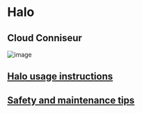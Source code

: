 # Halo
## Cloud Conniseur
![image](https://user-images.githubusercontent.com/104687767/166182540-fc4f981c-9dc6-45b3-8976-4fde72f70dee.png)

## [Halo usage instructions](https://github.com/BeyondCombustion/The-Consensus/blob/main/Artisan/Cloud%20Connoisseur/Halo/Instructions.md)

## [Safety and maintenance tips](https://github.com/BeyondCombustion/The-Consensus/blob/main/Artisan/Cloud%20Connoisseur/ReadMe.md)
